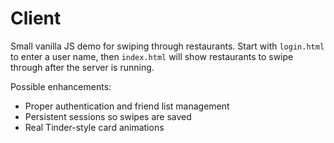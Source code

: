 # Client

Small vanilla JS demo for swiping through restaurants. Start with `login.html` to enter a user name, then `index.html` will show restaurants to swipe through after the server is running.

Possible enhancements:
- Proper authentication and friend list management
- Persistent sessions so swipes are saved
- Real Tinder-style card animations
